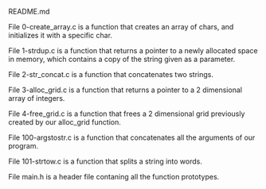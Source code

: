 README.md

File 0-create_array.c is a function that creates an array of chars, and initializes it with a specific char.



File 1-strdup.c is a function that returns a pointer to a newly allocated space in memory, which contains a copy of the string given as a parameter.



File 2-str_concat.c is a function that concatenates two strings.



File 3-alloc_grid.c is a function that returns a pointer to a 2 dimensional array of integers.



File 4-free_grid.c is a function that frees a 2 dimensional grid previously created by our alloc_grid function.



File 100-argstostr.c is a function that concatenates all the arguments of our program.



File 101-strtow.c is a function that splits a string into words.



File main.h is a header file contaning all the function prototypes.
